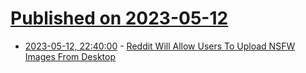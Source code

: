 # [Published on 2023-05-12](index.md)

* [2023-05-12, 22:40:00](https://tech.slashdot.org/story/23/05/12/2122236/reddit-will-allow-users-to-upload-nsfw-images-from-desktop?utm_source=rss1.0mainlinkanon&utm_medium=feed) - [Reddit Will Allow Users To Upload NSFW Images From Desktop](https://tech.slashdot.org/story/23/05/12/2122236/reddit-will-allow-users-to-upload-nsfw-images-from-desktop?utm_source=rss1.0mainlinkanon&utm_medium=feed)
